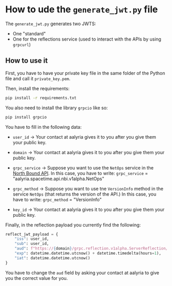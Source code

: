 # How to ude the `generate_jwt.py` file
The `generate_jwt.py` generates two JWTS:
- One "standard"
- One for the reflections service (used to interact with the APIs by using `grpcurl`)

## How to use it
First, you have to have your private key file in the same folder of the Python file and call it `private_key.pem`.

Then, install the requirements:
```bash
pip install -r requirements.txt
```
You also need to install the library `grpcio` like so:
```bash
pip install grpcio
```

You have to fill in the following data:

- `user_id` -> Your contact at aalyria gives it to you after you give them your public key.

- `domain` -> Your contact at aalyria gives it to you after you give them your public key.

- `grpc_service` -> Suppose you want to use the `NetOps` service in the [North Bound API](https://github.com/aalyria/api/blob/main/api/nbi/v1alpha/nbi.proto). In this case, you have to write: `grpc_service` = "aalyria.spacetime.api.nbi.v1alpha.NetOps"

- `grpc_method` -> Suppose you want to use tne `VersionInfo` method in the service `NetOps` (that returns the version of the API.) In this case, you have to write: `grpc_method` = "VersionInfo"

- `key_id` -> Your contact at aalyria gives it to you after you give them your public key.


Finally, in the reflection payload you currently find the following:

```python
reflect_jwt_payload = {
    "iss": user_id,
    "sub": user_id,
    "aud": f"https://{domain}/grpc.reflection.v1alpha.ServerReflection/ServerReflectionInfo",
    "exp": datetime.datetime.utcnow() + datetime.timedelta(hours=1),
    "iat": datetime.datetime.utcnow()
}
```

You have to change the `aud` field by asking your contact at aalyria to give you the correct value for you.

